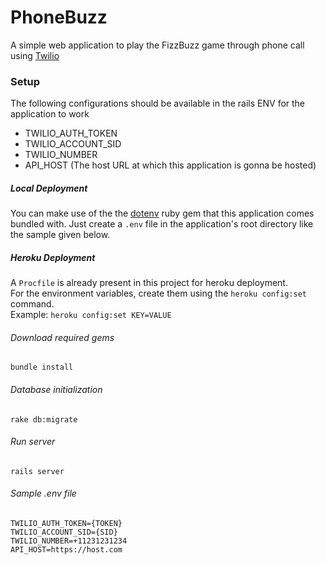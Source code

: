 # PhoneBuzz
A simple web application to play the FizzBuzz game through phone call using [Twilio](https://www.twilio.com/)

### Setup

The following configurations should be available in the rails ENV for the application to work
* TWILIO_AUTH_TOKEN
* TWILIO_ACCOUNT_SID
* TWILIO_NUMBER
* API_HOST (The host URL at which this application is gonna be hosted)

##### Local Deployment
You can make use of the the [dotenv](https://github.com/bkeepers/dotenv) ruby gem that 
this application comes bundled with. Just create a `.env` file in the application's
root directory like the sample given below.

##### Heroku Deployment
A `Procfile` is already present in this project for heroku deployment. <br>
For the environment variables, create them using the ```heroku config:set``` command. <br>
Example: ```heroku config:set KEY=VALUE```

###### Download required gems
   ```
   bundle install
   ```

###### Database initialization
   ```
   rake db:migrate
   ```

###### Run server
   ```
   rails server
   ```
   
###### Sample .env file
```
TWILIO_AUTH_TOKEN={TOKEN}
TWILIO_ACCOUNT_SID={SID}
TWILIO_NUMBER=+11231231234
API_HOST=https://host.com
```